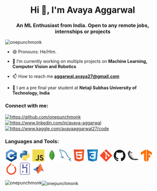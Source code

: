 <div>
<h1 align="center">Hi 👋, I'm Avaya Aggarwal</h1>
<h3 align="center">An ML Enthusiast from India. Open to any remote jobs, internships or projects</h3>

<p align="left"> <img src="https://komarev.com/ghpvc/?username=onepunchmonk&label=Profile%20views&color=0e75b6&style=flat" alt="onepunchmonk" /> </p>

- 😄 Pronouns: He/Him.
  
- 🌱 I’m currently working on multiple projects on **Machine Learning, Computer Vision and Robotics**

- 📫 How to reach me **aggarwal.avaya27@gmail.com**

- 📝 I am a pre final year student at **Netaji Subhas University of Technology, India**




<h3 align="left">Connect with me:</h3>
<p align="left">
<a href="https://dev.to/https://github.com/onepunchmonk" target="blank"><img align="center" src="https://raw.githubusercontent.com/rahuldkjain/github-profile-readme-generator/master/src/images/icons/Social/devto.svg" alt="https://github.com/onepunchmonk" height="30" width="40" /></a>
<a href="https://linkedin.com/in/https://www.linkedin.com/in/avaya-aggarwal" target="blank"><img align="center" src="https://raw.githubusercontent.com/rahuldkjain/github-profile-readme-generator/master/src/images/icons/Social/linked-in-alt.svg" alt="https://www.linkedin.com/in/avaya-aggarwal" height="30" width="40" /></a> <a href="https://www.kaggle.com/avayaaggarwal27" target="blank"><img align="center" src="https://cdnlogo.com/logos/k/70/kaggle.svg" alt="https://www.kaggle.com/avayaaggarwal27/code" height="30" width="40" /></a>

</p>


<h3 align="left">Languages and Tools:</h3>
<p align="left"> 
  <img src="https://raw.githubusercontent.com/devicons/devicon/master/icons/cplusplus/cplusplus-original.svg" alt="cplusplus" width="40" height="40"/>
  <img src="https://raw.githubusercontent.com/devicons/devicon/master/icons/python/python-original.svg" alt="python" width="40" height="40"/>
  <img src="https://raw.githubusercontent.com/devicons/devicon/master/icons/javascript/javascript-original.svg" alt="javascript" width="40" height="40"/>
  <img src="https://raw.githubusercontent.com/devicons/devicon/master/icons/mongodb/mongodb-original.svg" alt="mongodb" width="40" height="40"/>
  <img src="https://raw.githubusercontent.com/devicons/devicon/master/icons/mysql/mysql-original.svg" alt="mysql" width="40" height="40"/>
  <img src="https://raw.githubusercontent.com/devicons/devicon/master/icons/html5/html5-original.svg" alt="html5" width="40" height="40"/>
  <img src="https://raw.githubusercontent.com/devicons/devicon/master/icons/css3/css3-original.svg" alt="css3" width="40" height="40"/>
  <img src="https://raw.githubusercontent.com/devicons/devicon/master/icons/git/git-original.svg" alt="git" width="40" height="40"/>
  <img src="https://raw.githubusercontent.com/devicons/devicon/master/icons/github/github-original.svg" alt="github" width="40" height="40"/>
  <img src="https://raw.githubusercontent.com/devicons/devicon/master/icons/flask/flask-original.svg" alt="flask" width="40" height="40"/>
  <img src="https://raw.githubusercontent.com/devicons/devicon/master/icons/tensorflow/tensorflow-original.svg" alt="tensorflow" width="40" height="40"/>
  <img src="https://raw.githubusercontent.com/devicons/devicon/master/icons/pytorch/pytorch-original.svg" alt="pytorch" width="40" height="40"/>
  <img src="https://raw.githubusercontent.com/devicons/devicon/master/icons/heroku/heroku-original.svg" alt="heroku" width="40" height="40"/>
  <img src="https://raw.githubusercontent.com/devicons/devicon/master/icons/matlab/matlab-original.svg" alt="matlab" width="40" height="40"/>
</p>



<p><img align="left" src="https://github-readme-stats.vercel.app/api/top-langs?username=onepunchmonk&show_icons=true&locale=en&layout=compact" alt="onepunchmonk" /></p>

<p><img align="center" src="https://github-readme-streak-stats.herokuapp.com/?user=onepunchmonk&" alt="onepunchmonk" /></p>


</div>
